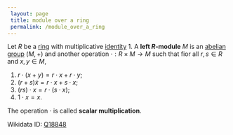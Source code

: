 ```yaml
---
 layout: page
 title: module over a ring
 permalink: /module_over_a_ring
---
```


Let $R$ be a [ring](https://defsmath.github.io/DefsMath/ring) with multiplicative [identity](https://defsmath.github.io/DefsMath/identity_element) $1$. A **left $R$-module** $M$ is an [abelian](https://defsmath.github.io/DefsMath/abelian) [group](https://defsmath.github.io/DefsMath/group) $(M, +)$ and another operation $\cdot : R\times M \to M$ such that fior all $r,s\in R$ and $x,y\in M$,
1. $r\cdot (x+y) = r\cdot x + r\cdot y$;
2. $(r+s)\dot x = r\cdot x + s\cdot x$;
3. $(rs)\cdot x = r\cdot (s\cdot x)$;
4. $1\cdot x = x$.

The operation $\cdot$ is called **scalar multiplication**.

Wikidata ID: [Q18848](https://www.wikidata.org/wiki/Q18848)